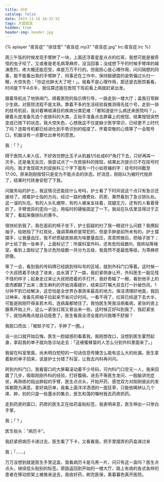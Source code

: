 ```yaml
---
title: 问诊
catalog: false
date: 2023-11-18 16:32:52
tags: 大固其其
hidden: true
header-img: header.jpg
---
```


{% aplayer "夜盲症" "徐佳莹" "夜盲症.mp3" "夜盲症.jpg" lrc:夜盲症.lrc %}

周三午饭的时候发现手臂肿了一块，上面还浮着星星点点的红斑，我想可能是被奇怪的虫子咬了，又或者是老毛病荨麻疹，没当回事；没成想下午的时候手臂痒的越演愈烈，疼大概还能忍受，痒是万万不行的。但我担心是心理作用，问问隔壁的同事，能不能看出我的手臂肿了，同事还在工作中，保持敲键盘的姿势偏过头扫一眼，大惊失色：「你这也肿太大了吧！」。我看不是心理作用，那还是去医院看看，时间是下午4点半，我估算还能在医院下班前看上病就赶紧出发。

跟着导航出了地铁闸门，顺着医院的指示牌引导，一路走到一楼大厅；盖我日常鲜少生病，对医院流程不是太熟，靠着不多的生活经验我推测得先挂个号，走到一排的挂号机前，我对着琳琅满目的疾病分类犯难：「都知道是什么病还来医院吗？」，硬着头皮准备先选个皮肤科的大类，正抬手准备点击屏幕上的按钮，结果按钮突然变成已按下的状态，我大惊失色，心想我这不仅是缺少医学常识，已经更不上时代了吗？连取号机都已经进化到手势识别的程度了。怀着崇敬的心情等了一会取号口，机器没有一点要吐出单号的意思。

我：「？」

碍于医院人来人往，不好效仿野比玉子从机器1/5处成60°角打下去，只好再挥一次手，还是毫无反应，我尝试点了一次皮肤科的按钮，结果此次提示已不在挂号时间内。我才发现硕大的皮肤科三个字下面有一行小如苍蝇的字：挂号时间截至17:00。原来刚刚按钮只是变为不能点击的状态。好消息，刚刚以为被时代抛弃了，结果时代转身安慰了下我。

问服务站的护士，我这情况还能挂什么号吗，护士看了下时间说这个点只有急诊还接待了。顺着护士指的方向，经过一路的缴费处、药房、果然看到了急诊排队处。这一溜的队伍，有的人头扎绷带，有的人被亲友扶着，双腿无力，还有的人看着骨折了，手臂诡异的歪向一边，用临时的硬板固定了一下。我站在队伍里显得过于正常了，看起来像排队的黄牛。

很快轮到我了，我在面前的椅子坐下，护士狐疑的扫了我一眼说什么问题？我撩起袖子，给她指了下红斑处，强调荨麻疹是常犯的，但是手肿是前所未有的。护士摆摆手，让我量血压，我不好质疑皮肤病为啥要量血压，乖乖照做后，把袖子放下；护士给了我一张单子，上面标记了：所属科室外科，还有危险级数Ⅲ。我转站等候室，看到上面标记了急诊危险级数一共分为五级，我竟然不是最低等级，为荨麻疹骄傲。

等了一会，看到我的号码牌已经跳到待叫号的区域，就到外科门口等着。这时候一个大叔捂着手快走了进来，血水滴了了一路，我赶紧侧身让开，外科医生一副见怪不怪的样子；起身走过来让大叔把捂着的手打开，我好奇瞄了一眼，看到他手上的皮肉都翻了出来；医生麻利的开始消毒缝针，结束后叮嘱大叔去打一针破伤风，1分钟不到已经解决，这恐怕是全世界办事效率最高的地方。保洁清理好地面，我回过神来，准备先把袖子拉起来节省问诊时间。一看不得了，红斑已经退下去大半，可能是刚刚吓得呆若木鸡，连病毒都唬住了。我怕医生笑我没病看病，紧张的肾上腺素开始上升，这么一紧张红斑又冒出来一些。这时候正好叫到我了，我赶紧坐下，就怕再晚点就自动痊愈了。医生看我全须全尾的问我哪不舒服？

我脱口而出：「被蚊子咬了，手肿了一圈。」

话一出口就开始后悔，医生一脸疑惑的看着我，我刚想改口，没想到医生霍然起身，拿起我的单子就向急诊站走去：「这被蜜蜂蛰的人怎么分到外科里面来了。」

我留在科室里面，尚未明白短短的一句话信息传播怎么能有这么大的纰漏。医生拿着新的单子回来，说是护士分错了科室，让我去内科再问问。

转到内科门口，我看窗口的大屏幕滚动着不少号码，可内科门口空无一人，我来回踱了几步，吸取刚刚外科的经验，打好腹稿，进去不等医生发问，一股脑讲完症状，再熟练的指出肿起的手臂，医生点点头，开始开药，感觉双方对刚刚彼此的发挥都颇为满意。拿好病历单，我看上面洋洋洒洒的一面狂草，只能依稀辨认几个痒、肿，别的只是一些墨水的集合，医生和蔼的嘱咐我去药房抓药。

走到药房的窗口，药房的医生正在给药盒贴标签，我表明来意，医生伸出一只惨白手掌，

我；「？」

医生抬头：“病历卡”。

我赶紧把病历卡递过去，医生看了下卡，又看看我，把手里摆弄的药盒递过来

我；「......」

万万没想到就是医生手里这盒，我看病历卡是乌黑一片，问只有这一盒吗？医生点点头，继续低头贴别的标签。原路返回到开始的一楼大厅，路上有病的各式各样的患者在移动担架上被推来送去，我收好药，刷完医保，乘着暮色离开医院。
